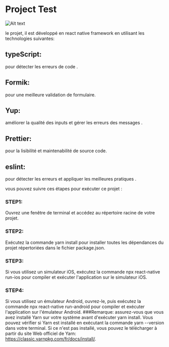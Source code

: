 # Project Test
![Alt text](https://imgtr.ee/images/2023/04/03/kMhHz.png)

le projet, il est développé en react native framework en utilisant les technologies suivantes:
## typeScript:  
pour détecter les erreurs de code .
##  Formik: 
pour une meilleure validation de formulaire. 
##  Yup: 
améliorer la qualité des inputs et gérer les erreurs des messages .
##  Prettier:
pour la lisibilité et maintenabilité de source code.
##  eslint: 
pour détecter les erreurs et appliquer les meilleures pratiques .

vous pouvez suivre ces étapes pour exécuter ce projet :
###  STEP1: 
Ouvrez une fenêtre de terminal et accédez au répertoire racine de votre projet.
###  STEP2: 
Exécutez la commande yarn install pour installer toutes les dépendances du projet répertoriées dans le fichier package.json.
###  STEP3: 
Si vous utilisez un simulateur iOS, exécutez la commande npx react-native run-ios pour compiler et exécuter l'application sur le simulateur iOS.
###  STEP4: 
Si vous utilisez un émulateur Android, ouvrez-le, puis exécutez la commande npx react-native run-android pour compiler et exécuter l'application sur l'émulateur Android.
###Remarque: 
assurez-vous que vous avez installé Yarn sur votre système avant d'exécuter yarn install. Vous pouvez vérifier si Yarn est installé en exécutant la commande yarn --version dans votre terminal. Si ce n'est pas installé, vous pouvez le télécharger à partir du site Web officiel de Yarn: https://classic.yarnpkg.com/fr/docs/install/.
